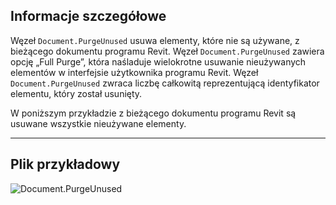 ## Informacje szczegółowe
Węzeł `Document.PurgeUnused` usuwa elementy, które nie są używane, z bieżącego dokumentu programu Revit. Węzeł `Document.PurgeUnused` zawiera opcję „Full Purge”, która naśladuje wielokrotne usuwanie nieużywanych elementów w interfejsie użytkownika programu Revit. Węzeł `Document.PurgeUnused` zwraca liczbę całkowitą reprezentującą identyfikator elementu, który został usunięty.

W poniższym przykładzie z bieżącego dokumentu programu Revit są usuwane wszystkie nieużywane elementy.
___
## Plik przykładowy

![Document.PurgeUnused](./Revit.Application.Document.PurgeUnused_img.jpg)
